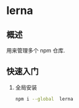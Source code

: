 lerna
===

## 概述
用来管理多个 npm 仓库.


## 快速入门
1. 全局安装
    
    ```bash
    npm i --global  lerna
    ```
